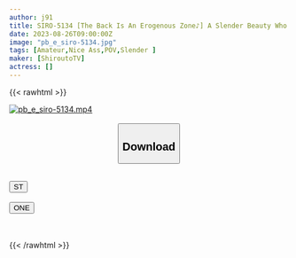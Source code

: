 ```yaml
---
author: j91
title: SIRO-5134 [The Back Is An Erogenous Zone♪] A Slender Beauty Who Faints In Agony From A Violent Piston Attack! I Dreamed Of Becoming An AV Actress Someday And Took The First Step! [First Shot] AV Application On The Net → AV Experience Shooting 2024
date: 2023-08-26T09:00:00Z
image: "pb_e_siro-5134.jpg"
tags: [Amateur,Nice Ass,POV,Slender ]
maker: [ShiroutoTV]
actress: []
---
```



{{< rawhtml >}}

<div class="video" data-videoid="LY7dQdr3qMCRjv2">
    <a href="javascript:;">
        <img src="https://my.j91.asia/posts/pb_e_siro-5134/pb_e_siro-5134.jpg" width="WIDTH" height="HEIGHT" alt="pb_e_siro-5134.mp4" loading="lazy">
    </a>
</div>

<script type="text/javascript" src="https://j91.asia/asset/on-demand-st.js"></script>

<br>
  <link rel="stylesheet" href="https://j91.asia/asset/bs5.css">
  
  <center>
  <button class="btn btn-primary" type="button" data-bs-toggle="collapse" data-bs-target=".multi-collapse" aria-expanded="false" aria-controls="multiCollapseExample1 multiCollapseExample2"><h2>Download</h2></button></center>
</p>
<div class="row">
  <div class="col">
    <div class="collapse multi-collapse" id="multiCollapseExample1">
      <div class="card card-body">
	      	      <br>
<div class="buttons">  
<a href="https://streamtape.to/v/LY7dQdr3qMCRjv2"><button class="btn-hover color-3"><i class="fa fa-download"></i> ST</button></a></div>
    </div>
  </div>
</div>
  <div class="col">
    <div class="collapse multi-collapse" id="multiCollapseExample2">
      <div class="card card-body">
	      <br>
<div class="buttons">
    <a href="https://oneupload.to/xpeg75r8k1zk"><button class="btn-hover color-9"><i class="fa fa-download"></i> ONE</button></a></div>
<br><br>
      </div>
    </div>
  </div>
</div>

{{< /rawhtml >}}
